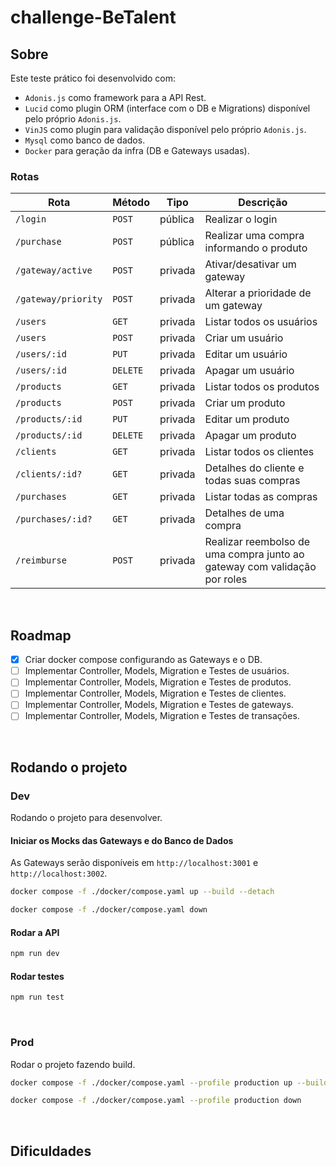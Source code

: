 # challenge-BeTalent

## Sobre

Este teste prático foi desenvolvido com:

- `Adonis.js` como framework para a API Rest.
- `Lucid` como plugin ORM (interface com o DB e Migrations) disponível pelo próprio `Adonis.js`.
- `VinJS` como plugin para validação disponível pelo próprio `Adonis.js`.
- `Mysql` como banco de dados.
- `Docker` para geração da infra (DB e Gateways usadas).

### Rotas

| Rota | Método | Tipo | Descrição |
| --- | --- | --- | --- |
| `/login` | `POST` | pública | Realizar o login |
| `/purchase` | `POST` | pública | Realizar uma compra informando o produto |
| `/gateway/active` | `POST` | privada | Ativar/desativar um gateway |
| `/gateway/priority` | `POST` | privada | Alterar a prioridade de um gateway |
| `/users` | `GET` | privada | Listar todos os usuários |
| `/users` | `POST` | privada | Criar um usuário |
| `/users/:id` | `PUT` | privada | Editar um usuário |
| `/users/:id` | `DELETE` | privada | Apagar um usuário |
| `/products` | `GET` | privada | Listar todos os produtos |
| `/products` | `POST` | privada | Criar um produto |
| `/products/:id` | `PUT` | privada | Editar um produto |
| `/products/:id` | `DELETE` | privada | Apagar um produto |
| `/clients` | `GET` | privada | Listar todos os clientes |
| `/clients/:id?` | `GET` | privada | Detalhes do cliente e todas suas compras |
| `/purchases` | `GET` | privada | Listar todas as compras |
| `/purchases/:id?` | `GET` | privada | Detalhes de uma compra |
| `/reimburse` | `POST` | privada | Realizar reembolso de uma compra junto ao gateway com validação por roles |

</br>

## Roadmap

- [x] Criar docker compose configurando as Gateways e o DB.
- [ ] Implementar Controller, Models, Migration e Testes de usuários.
- [ ] Implementar Controller, Models, Migration e Testes de produtos.
- [ ] Implementar Controller, Models, Migration e Testes de clientes.
- [ ] Implementar Controller, Models, Migration e Testes de gateways.
- [ ] Implementar Controller, Models, Migration e Testes de transações.

</br>

## Rodando o projeto

### Dev

Rodando o projeto para desenvolver.

#### Iniciar os Mocks das Gateways e do Banco de Dados

As Gateways serão disponíveis em `http://localhost:3001` e `http://localhost:3002`.

```bash
docker compose -f ./docker/compose.yaml up --build --detach
```

```bash
docker compose -f ./docker/compose.yaml down
```

#### Rodar a API

```bash
npm run dev
```

#### Rodar testes

```bash
npm run test
```

</br>

### Prod

Rodar o projeto fazendo build.

```bash
docker compose -f ./docker/compose.yaml --profile production up --build --detach
```

```bash
docker compose -f ./docker/compose.yaml --profile production down
```

</br>

## Dificuldades


